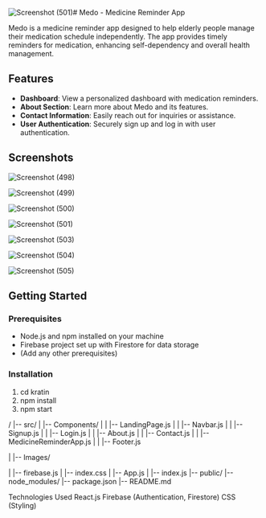 ![Screenshot (501)](https://github.com/nutankumari211/ElderHealthcare/assets/31533479/ef905efb-fbab-4c5d-98a0-b7fceb6a9c3b)# Medo - Medicine Reminder App

Medo is a medicine reminder app designed to help elderly people manage their medication schedule independently. The app provides timely reminders for medication, enhancing self-dependency and overall health management.


## Features

- **Dashboard**: View a personalized dashboard with medication reminders.
- **About Section**: Learn more about Medo and its features.
- **Contact Information**: Easily reach out for inquiries or assistance.
- **User Authentication**: Securely sign up and log in with user authentication.

## Screenshots

![Screenshot (498)](https://github.com/nutankumari211/ElderHealthcare/assets/31533479/a480d026-af03-46ab-b76c-07bb4e98b635)

![Screenshot (499)](https://github.com/nutankumari211/ElderHealthcare/assets/31533479/a6579ade-73d2-48e8-aac4-f4e5253b49ea)

![Screenshot (500)](https://github.com/nutankumari211/ElderHealthcare/assets/31533479/60616544-5c4f-4de2-9f42-72072191d691)

![Screenshot (501)](https://github.com/nutankumari211/ElderHealthcare/assets/31533479/204c14eb-26d4-4fcf-ad8f-7c85e665fa7d)

![Screenshot (503)](https://github.com/nutankumari211/ElderHealthcare/assets/31533479/e24e62d7-1e94-4a28-9ab2-6122a74443a6)

![Screenshot (504)](https://github.com/nutankumari211/ElderHealthcare/assets/31533479/e1f86986-ea36-437f-861b-fc3224228439)

![Screenshot (505)](https://github.com/nutankumari211/ElderHealthcare/assets/31533479/d38d55cc-5e67-4a05-b5f0-60e0cbbf6d61)


## Getting Started

### Prerequisites

- Node.js and npm installed on your machine
- Firebase project set up with Firestore for data storage
- (Add any other prerequisites)

### Installation

1. cd kratin
2. npm install
3. npm start


/
|-- src/
|   |-- Components/
|   |   |-- LandingPage.js
|   |   |-- Navbar.js
|   |   |-- Signup.js
|   |   |-- Login.js
|   |   |-- About.js
|   |   |-- Contact.js
|   |   |-- MedicineReminderApp.js
|   |   |-- Footer.js


|   |-- Images/

|   |-- firebase.js
|   |-- index.css
|   |-- App.js
|   |-- index.js
|-- public/
|-- node_modules/
|-- package.json
|-- README.md

Technologies Used
React.js
Firebase (Authentication, Firestore)
CSS (Styling)
